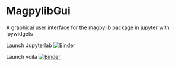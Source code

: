 # MagpylibGui
 A graphical user interface for the magpylib package in jupyter with ipywidgets
 
Launch Jupyterlab [![Binder](https://mybinder.org/badge_logo.svg)](https://mybinder.org/v2/gh/Alexboiboi/MagpylibGui/master?urlpath=lab)

Launch voila [![Binder](<img src="https://github.com/QuantStack/voila/blob/master/docs/source/voila.svg" width="48">)](https://mybinder.org/v2/gh/Alexboiboi/MagpylibGui/master?urlpath=voila)
